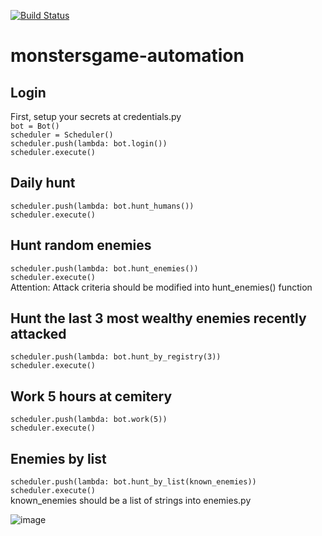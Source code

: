 [![Build Status](https://app.travis-ci.com/Zatura/monstersgame-automation.svg?branch=master)](https://travis-ci.org/azu/travis-badge)

# monstersgame-automation
## Login  
First, setup your secrets at credentials.py  
`bot = Bot()`  
`scheduler = Scheduler()`  
`scheduler.push(lambda: bot.login())`  
`scheduler.execute()`  
  
## Daily hunt  
`scheduler.push(lambda: bot.hunt_humans())`  
`scheduler.execute()`
  
## Hunt random enemies
`scheduler.push(lambda: bot.hunt_enemies())`  
`scheduler.execute()`  
Attention: Attack criteria should be modified into hunt_enemies() function  

## Hunt the last 3 most wealthy enemies recently attacked   
`scheduler.push(lambda: bot.hunt_by_registry(3))`  
`scheduler.execute()`  

## Work 5 hours at cemitery    
`scheduler.push(lambda: bot.work(5))`  
`scheduler.execute()`  

## Enemies by list    
`scheduler.push(lambda: bot.hunt_by_list(known_enemies))`  
`scheduler.execute()`  
known_enemies should be a list of strings into enemies.py

![image](https://user-images.githubusercontent.com/7329177/115079953-55877f80-9ed8-11eb-941e-57152824e4ae.png)

